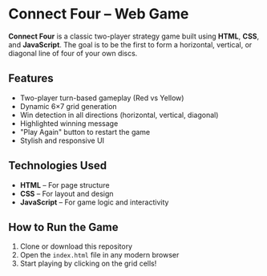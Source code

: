 # Connect Four – Web Game

**Connect Four** is a classic two-player strategy game built using **HTML**, **CSS**, and **JavaScript**. The goal is to be the first to form a horizontal, vertical, or diagonal line of four of your own discs.



##  Features
- Two-player turn-based gameplay (Red vs Yellow)
- Dynamic 6×7 grid generation
- Win detection in all directions (horizontal, vertical, diagonal)
- Highlighted winning message
- "Play Again" button to restart the game
- Stylish and responsive UI



## Technologies Used
- **HTML** – For page structure
- **CSS** – For layout and design
- **JavaScript** – For game logic and interactivity



## How to Run the Game
1. Clone or download this repository
2. Open the `index.html` file in any modern browser
3. Start playing by clicking on the grid cells!
